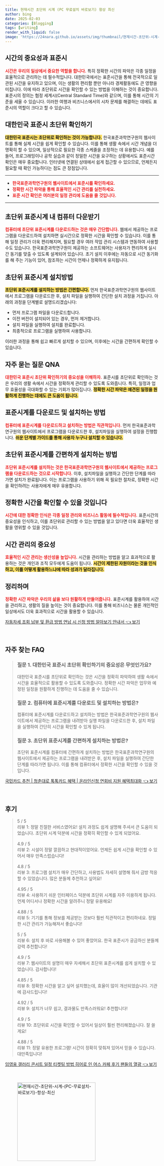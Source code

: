 ```yaml
---
title: 현재시간 초단위 시계 (PC 무료설치 바로보기) 항상 최신
author: bing
date: 2025-02-03
categories: [Blogging]
tags: [writing]
render_with_liquid: false
image: 'https://24nara.github.io/assets/img/thumbnail/현재시간-초단위-시계-(PC-무료설치-바로보기)-항상-최신.webp'
---
```



<h2 id='시간의 중요성과 표준시'>시간의 중요성과 표준시</h2>

<p><b><span style="color: #ee2323;">시간은 우리의 일상에서 중요한 역할을 합니다.</span></b> 특히 정확한 시간의 파악은 각종 일정을 효율적으로 관리하는 데 필수적입니다. 대한민국에서는 표준시간을 통해 전국적으로 일관된 시간을 유지하고 있으며, 이는 생활의 편리함 뿐만 아니라 경제활동에도 큰 영향을 미칩니다. 이에 따라 초단위로 시간을 확인할 수 있는 방법을 이해하는 것이 중요합니다. 표준시의 정의는 협정 세계시(Central Standard Time)와 같으며, 이를 통해 시간의 기준을 세울 수 있습니다. 이러한 여행과 비즈니스에서의 시차 문제를 해결하는 데에도 표준시의 역할이 크다고 할 수 있습니다.</p>

<h2 id='대한민국 표준시 초단위 확인하기'>대한민국 표준시 초단위 확인하기</h2>

<p><b><span style="background-color: #ffe066;">대한민국 표준시는 초단위로 확인하는 것이 가능합니다.</span></b> 한국표준과학연구원의 웹사이트를 통해 실제 시간을 쉽게 확인할 수 있습니다. 이를 통해 생활 속에서 시간 개념을 더 명확히 할 수 있으며, 일상적으로 필요한 각종 스케줄을 조정하는 데 유용합니다. 예를 들어, 프로그래밍이나 공학 실습과 같이 정밀한 시간을 요구하는 상황에서도 표준시간 확인은 매우 중요합니다. 인터넷에 연결된 상태에서 쉽게 접근할 수 있으므로, 언제든지 필요할 때 확인 가능하다는 점도 큰 장점입니다.</p>

<hr />

<ul>
    <li><b><span style="color: #ee2323;">한국표준과학연구원의 웹사이트에서 표준시를 확인하세요.</span></b></li>
    <li><b><span style="color: #ee2323;">정확한 시간 파악을 통해 효율적인 시간 관리를 실천하세요.</span></b></li>
    <li><b><span style="color: #ee2323;">표준 시간 확인은 여러분의 일정 관리에 도움을 줄 것입니다.</span></b></li>
</ul>

<hr />

<h2 id='초단위 표준시계 내 컴퓨터 다운받기'>초단위 표준시계 내 컴퓨터 다운받기</h2>

<p><b><span style="color: #ee2323;">컴퓨터에 초단위 표준시계를 다운로드하는 것은 매우 간단합니다.</span></b> 웹에서 제공하는 프로그램을 다운로드하여 설치하면 실시간으로 정확한 시간을 확인할 수 있습니다. 이를 통해 일정 관리가 더욱 편리해지며, 필요할 경우 여러 작업 관리 시스템과 연동하여 사용할 수도 있습니다. 한국표준과학연구원이 제공하는 소프트웨어는 사용자가 편리하게 실시간 동기를 맞출 수 있도록 설계되어 있습니다. 초기 설치 이후에는 자동으로 시간 동기화를 해 주는 기능이 있어, 참조하는 시간이 언제나 정확하게 유지됩니다.</p>

<h2 id='초단위 표준시계 설치방법'>초단위 표준시계 설치방법</h2>

<p><b><span style="background-color: #ffe066;">초단위 표준시계를 설치하는 방법은 간편합니다.</span></b> 먼저 한국표준과학연구원의 웹사이트에서 프로그램을 다운로드한 후, 설치 파일을 실행하여 간단한 설치 과정을 거칩니다. 아래의 과정을 단계별로 설명드리겠습니다:<br /></p>

<ul>
    <li>먼저 프로그램 파일을 다운로드합니다.</li>
    <li>이전 버전이 설치되어 있는 경우, 먼저 제거합니다.</li>
    <li>설치 파일을 실행하여 설치를 완료합니다.</li>
    <li>최종적으로 프로그램을 실행하여 사용합니다.</li>
</ul>

<p>이러한 과정을 통해 쉽고 빠르게 설치할 수 있으며, 이후에는 시간을 간편하게 확인할 수 있습니다.</p>

<h2 id='자주 묻는 질문 QNA'>자주 묻는 질문 QNA</h2>

<p><b><span style="color: #ee2323;">대한민국 표준시 초단위 확인하기의 중요성을 이해하자.</span></b> 표준시를 초단위로 확인하는 것은 우리의 생활 속에서 시간을 정확하게 관리할 수 있도록 도와줍니다. 특히, 일정과 업무 효율성을 극대화할 수 있는 기회가 많아집니다. <b><span style="background-color: #ffe066;">정확한 시간 파악은 예견된 일정을 원활하게 진행하는 데에도 큰 도움이 됩니다.</span></b></p>

<h2 id='표준시계를 다운로드 및 설치하는 방법'>표준시계를 다운로드 및 설치하는 방법</h2>

<p><b><span style="color: #ee2323;">컴퓨터에 표준시계를 다운로드하고 설치하는 방법은 직관적입니다.</span></b> 먼저 한국표준과학연구원의 웹사이트에서 프로그램을 다운로드한 후, 설치파일을 실행하여 설정을 진행합니다. <b><span style="background-color: #ffe066;">쉬운 단계별 가이드를 통해 사용자 누구나 설치할 수 있습니다.</span></b></p>

<h2 id='초단위 표준시계를 간편하게 설치하는 방법'>초단위 표준시계를 간편하게 설치하는 방법</h2>

<p><b><span style="color: #ee2323;">초단위 표준시계를 설치하는 것은 한국표준과학연구원의 웹사이트에서 제공하는 프로그램을 다운로드하는 것으로 시작합니다.</span></b> 이후, 설치파일을 실행하고 간단한 단계를 따라가면 설치가 완료됩니다. 이는 프로그램을 사용하기 위해 꼭 필요한 절차로, 정확한 시간을 확인하려는 사용자에게 매우 유용합니다.</p>

<h2 id='정확한 시간을 확인할 수 있을 것입니다'>정확한 시간을 확인할 수 있을 것입니다</h2>

<p><b><span style="color: #ee2323;">시간에 대한 정확한 인식은 각종 일정 관리와 비즈니스 활동에 필수적입니다.</span></b> 표준시간의 중요성을 인식하고, 이를 초단위로 관리할 수 있는 방법을 알고 있다면 더욱 효율적인 생활을 영위할 수 있을 것입니다.</p>

<h2 id='시간 관리의 중요성'>시간 관리의 중요성</h2>

<p><b><span style="color: #ee2323;">효율적인 시간 관리는 생산성을 높입니다.</span></b> 시간을 관리하는 방법을 알고 효과적으로 활용하는 것은 개인과 조직 모두에게 도움이 됩니다. <b><span style="background-color: #ffe066;">시간이 제한된 자원이라는 것을 인식하고, 이를 어떻게 활용하느냐에 따라 성과가 달라집니다.</span></b></p>

<h2 id='정리하며'>정리하며</h2>

<p><b><span style="color: #ee2323;">정확한 시간 파악은 우리의 삶을 보다 원활하게 만들어줍니다.</span></b> 표준시계를 활용하여 시간을 관리하고, 생활의 질을 높이는 것이 중요합니다. 이를 통해 비즈니스는 물론 개인적인 일상에서도 더욱 효과적으로 시간을 활용할 수 있습니다.</p>


<p><a class="click-button" title="자동차세 조회 납부 및 환급 방법 연납 시 신청 방법 알아보기 안내서" href="https://24nara.github.io/posts/%EC%9E%90%EB%8F%99%EC%B0%A8%EC%84%B8-%EC%A1%B0%ED%9A%8C-%EB%82%A9%EB%B6%80-%EB%B0%8F-%ED%99%98%EA%B8%89-%EB%B0%A9%EB%B2%95-%EC%97%B0%EB%82%A9-%EC%8B%9C-%EC%8B%A0%EC%B2%AD-%EB%B0%A9%EB%B2%95-%EC%95%8C%EC%95%84%EB%B3%B4%EA%B8%B0-%EC%95%88%EB%82%B4%EC%84%9C/" rel="dofollow">자동차세 조회 납부 및 환급 방법 연납 시 신청 방법 알아보기 안내서 👈 보기</a></p><br>
<h2 id='자주_찾는_FAQ'>자주 찾는 FAQ</h2>
<div itemscope="" itemtype="https://schema.org/FAQPage"> 
<blockquote> 
<div itemscope="" itemprop="mainEntity" itemtype="https://schema.org/Question"> 
<h3 itemprop="name">질문 1. 대한민국 표준시 초단위 확인하기의 중요성은 무엇인가요?</h3> 
<div itemscope="" itemprop="acceptedAnswer" itemtype="https://schema.org/Answer"> 
<span itemprop="text"> 
<p>대한민국 표준시를 초단위로 확인하는 것은 시간을 정확히 파악하여 생활 속에서 시간을 효율적으로 활용할 수 있도록 도와줍니다. 정확한 시간 파악은 업무와 예정된 일정을 원활하게 진행하는 데 도움을 줄 수 있습니다.</p> 
</span> 
</div> 
</div> 

<div itemscope="" itemprop="mainEntity" itemtype="https://schema.org/Question"> 
<h3 itemprop="name">질문 2. 컴퓨터에 표준시계를 다운로드 및 설치하는 방법은?</h3> 
<div itemscope="" itemprop="acceptedAnswer" itemtype="https://schema.org/Answer"> 
<span itemprop="text"> 
<p>컴퓨터에 표준시계를 다운로드하고 설치하는 방법은 한국표준과학연구원의 웹사이트에서 제공하는 프로그램을 내려받아 실행 파일을 다운로드한 후, 설치 파일을 실행하여 간단히 시간을 확인할 수 있게 됩니다.</p> 
</span> 
</div> 
</div> 

<div itemscope="" itemprop="mainEntity" itemtype="https://schema.org/Question"> 
<h3 itemprop="name">질문 3. 초단위 표준시계를 간편하게 설치하는 방법은?</h3> 
<div itemscope="" itemprop="acceptedAnswer" itemtype="https://schema.org/Answer"> 
<span itemprop="text"> 
<p>초단위 표준시계를 컴퓨터에 간편하게 설치하는 방법은 한국표준과학연구원의 웹사이트에서 제공하는 프로그램을 내려받은 후, 설치 파일을 실행하여 간단한 단계를 따라가면 됩니다. 이를 통해 컴퓨터에서 정확한 시간을 확인할 수 있을 것입니다.</p> 
</span> 
</div> 
</div> 

</blockquote> 
</div>
<p><a class="click-button" title="국민카드 추천 | 청춘대로 톡톡카드 혜택 | 온라인신청 연회비 지원 혜택최대화" href="https://24nara.github.io/posts/%EA%B5%AD%EB%AF%BC%EC%B9%B4%EB%93%9C-%EC%B6%94%EC%B2%9C-%EC%B2%AD%EC%B6%98%EB%8C%80%EB%A1%9C-%ED%86%A1%ED%86%A1%EC%B9%B4%EB%93%9C-%ED%98%9C%ED%83%9D-%EC%98%A8%EB%9D%BC%EC%9D%B8%EC%8B%A0%EC%B2%AD-%EC%97%B0%ED%9A%8C%EB%B9%84-%EC%A7%80%EC%9B%90-%ED%98%9C%ED%83%9D%EC%B5%9C%EB%8C%80%ED%99%94/" rel="dofollow">국민카드 추천 | 청춘대로 톡톡카드 혜택 | 온라인신청 연회비 지원 혜택최대화 👈 보기</a></p><br>
<h2 id='후기'>후기</h2>
<div itemscope itemtype="https://schema.org/Product">
  <blockquote>
  <div itemprop="review" itemscope itemtype="https://schema.org/Review">
      <div itemprop="reviewRating" itemscope itemtype="https://schema.org/Rating"> <span itemprop="ratingValue">5</span> / <span itemprop="bestRating">5</span> </div>
      <span itemprop="reviewBody">리뷰 1: 정말 친절한 서비스였어요! 설치 과정도 쉽게 설명해 주셔서 큰 도움이 되었습니다. 초단위 시계 덕분에 시간을 정확히 확인할 수 있게 되었어요.</span>
  </div>
  <br>
  <div itemprop="review" itemscope itemtype="https://schema.org/Review">
      <div itemprop="reviewRating" itemscope itemtype="https://schema.org/Rating"> <span itemprop="ratingValue">4.9</span> / <span itemprop="bestRating">5</span> </div>
      <span itemprop="reviewBody">리뷰 2: 시설이 정말 깔끔하고 현대적이었어요. 언제든 쉽게 시간을 확인할 수 있어서 매우 만족스럽습니다!</span>
  </div>
  <br>
  <div itemprop="review" itemscope itemtype="https://schema.org/Review">
      <div itemprop="reviewRating" itemscope itemtype="https://schema.org/Rating"> <span itemprop="ratingValue">4.8</span> / <span itemprop="bestRating">5</span> </div>
      <span itemprop="reviewBody">리뷰 3: 프로그램 설치가 매우 간단하고, 사용법도 자세히 설명해 줘서 금방 적응할 수 있었습니다. 많은 분들께 추천하고 싶어요!</span>
  </div>
  <br>
  <div itemprop="review" itemscope itemtype="https://schema.org/Review">
      <div itemprop="reviewRating" itemscope itemtype="https://schema.org/Rating"> <span itemprop="ratingValue">4.95</span> / <span itemprop="bestRating">5</span> </div>
      <span itemprop="reviewBody">리뷰 4: 사용하기 쉬운 인터페이스 덕분에 초단위 시계를 자주 이용하게 됩니다. 언제 어디서나 정확한 시간을 알려주니 정말 유용해요!</span>
  </div>
  <br>
  <div itemprop="review" itemscope itemtype="https://schema.org/Review">
      <div itemprop="reviewRating" itemscope itemtype="https://schema.org/Rating"> <span itemprop="ratingValue">4.88</span> / <span itemprop="bestRating">5</span> </div>
      <span itemprop="reviewBody">리뷰 5: 기기를 통해 정보를 제공받는 것보다 훨씬 직관적이고 편리하네요. 정밀한 시간 관리가 가능해져서 좋습니다!</span>
  </div>
  <br>
  <div itemprop="review" itemscope itemtype="https://schema.org/Review">
      <div itemprop="reviewRating" itemscope itemtype="https://schema.org/Rating"> <span itemprop="ratingValue">5</span> / <span itemprop="bestRating">5</span> </div>
      <span itemprop="reviewBody">리뷰 6: 설치 후 바로 사용해볼 수 있어 좋았어요. 한국 표준시가 궁금하신 분들께 강력 추천합니다!</span>
  </div>
  <br>
  <div itemprop="review" itemscope itemtype="https://schema.org/Review">
      <div itemprop="reviewRating" itemscope itemtype="https://schema.org/Rating"> <span itemprop="ratingValue">4.9</span> / <span itemprop="bestRating">5</span> </div>
      <span itemprop="reviewBody">리뷰 7: 웹사이트의 설명이 매우 자세해서 초단위 표준시계를 쉽게 설치할 수 있었습니다. 감사합니다!</span>
  </div>
  <br>
  <div itemprop="review" itemscope itemtype="https://schema.org/Review">
      <div itemprop="reviewRating" itemscope itemtype="https://schema.org/Rating"> <span itemprop="ratingValue">4.85</span> / <span itemprop="bestRating">5</span> </div>
      <span itemprop="reviewBody">리뷰 8: 정확한 시간을 알고 싶어 설치했는데, 효율이 많이 개선되었습니다. 기관에 감사드립니다!</span>
  </div>
  <br>
  <div itemprop="review" itemscope itemtype="https://schema.org/Review">
      <div itemprop="reviewRating" itemscope itemtype="https://schema.org/Rating"> <span itemprop="ratingValue">4.92</span> / <span itemprop="bestRating">5</span> </div>
      <span itemprop="reviewBody">리뷰 9: 설치가 너무 쉽고, 결과물도 만족스러워요! 추천합니다!</span>
  </div>
  <br>
  <div itemprop="review" itemscope itemtype="https://schema.org/Review">
      <div itemprop="reviewRating" itemscope itemtype="https://schema.org/Rating"> <span itemprop="ratingValue">4.9</span> / <span itemprop="bestRating">5</span> </div>
      <span itemprop="reviewBody">리뷰 10: 초단위로 시간을 확인할 수 있어서 일상이 훨씬 편리해졌습니다. 잘 쓸게요!</span>
  </div>
  <br>
  <div itemprop="review" itemscope itemtype="https://schema.org/Review">
      <div itemprop="reviewRating" itemscope itemtype="https://schema.org/Rating"> <span itemprop="ratingValue">4.88</span> / <span itemprop="bestRating">5</span> </div>
      <span itemprop="reviewBody">리뷰 11: 정말 유용한 프로그램! 시간이 정확히 맞춰져 있어서 믿을 수 있습니다. 대만족입니다!</span>
  </div>
  </blockquote>
</div>
<p><a class="click-button" title="임영웅 갤러리 콘서트 일정 티켓팅 방법 히어로 인 어스 카페 후기 팬들의 열광" href="https://24nara.github.io/posts/%EC%9E%84%EC%98%81%EC%9B%85-%EA%B0%A4%EB%9F%AC%EB%A6%AC-%EC%BD%98%EC%84%9C%ED%8A%B8-%EC%9D%BC%EC%A0%95-%ED%8B%B0%EC%BC%93%ED%8C%85-%EB%B0%A9%EB%B2%95-%ED%9E%88%EC%96%B4%EB%A1%9C-%EC%9D%B8-%EC%96%B4%EC%8A%A4-%EC%B9%B4%ED%8E%98-%ED%9B%84%EA%B8%B0-%ED%8C%AC%EB%93%A4%EC%9D%98-%EC%97%B4%EA%B4%91/" rel="dofollow">임영웅 갤러리 콘서트 일정 티켓팅 방법 히어로 인 어스 카페 후기 팬들의 열광 👈 보기</a></p><br>
<figure class="image"><img src="https://24nara.github.io/assets/img/thumbnail/현재시간-초단위-시계-(PC-무료설치-바로보기)-항상-최신.webp" alt="현재시간-초단위-시계-(PC-무료설치-바로보기)-항상-최신" width="256" height="256"></figure>